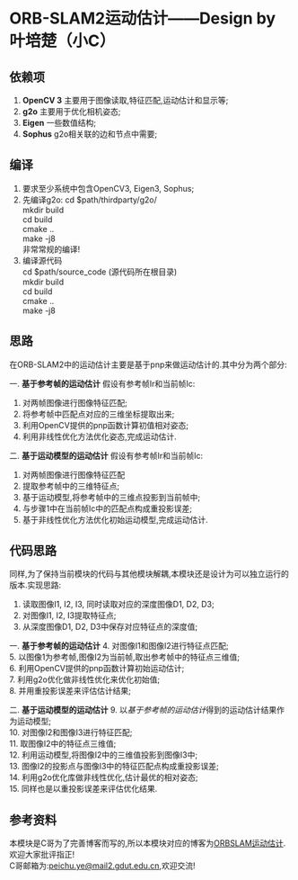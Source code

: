 # ORB-SLAM2运动估计——Design by 叶培楚（小C）

## 依赖项
1. **OpenCV 3**
    主要用于图像读取,特征匹配,运动估计和显示等;
2. **g2o**
    主要用于优化相机姿态;
3. **Eigen**
    一些数值结构;
4. **Sophus**
    g2o相关联的边和节点中需要;

## 编译
1. 要求至少系统中包含OpenCV3, Eigen3, Sophus;
2. 先编译g2o:
    cd $path/thirdparty/g2o/  
    mkdir build  
    cd build  
    cmake ..  
    make -j8  
    非常常规的编译!
3. 编译源代码  
    cd $path/source_code (源代码所在根目录)  
    mkdir build  
    cd build  
    cmake ..  
    make -j8 

## 思路
在ORB-SLAM2中的运动估计主要是基于pnp来做运动估计的.其中分为两个部分:   

一. **基于参考帧的运动估计**
假设有参考帧Ir和当前帧Ic:  
1. 对两帧图像进行图像特征匹配;
2. 将参考帧中匹配点对应的三维坐标提取出来;
3. 利用OpenCV提供的pnp函数计算初值相对姿态;
4. 利用非线性优化方法优化姿态,完成运动估计.

二. **基于运动模型的运动估计**
假设有参考帧Ir和当前帧Ic:   
1. 对两帧图像进行图像特征匹配
2. 提取参考帧中的三维特征点;
3. 基于运动模型,将参考帧中的三维点投影到当前帧中;
4. 与步骤1中在当前帧Ic中的匹配点构成重投影误差;
5. 基于非线性优化方法优化初始运动模型,完成运动估计.


## 代码思路
同样,为了保持当前模块的代码与其他模块解耦,本模块还是设计为可以独立运行的版本.实现思路:  

1. 读取图像I1, I2, I3, 同时读取对应的深度图像D1, D2, D3;
2. 对图像I1, I2, I3提取特征点;
3. 从深度图像D1, D2, D3中保存对应特征点的深度值;

一. **基于参考帧的运动估计**
4. 对图像I1和图像I2进行特征点匹配;   
5. 以图像1为参考帧,图像I2为当前帧,取出参考帧中的特征点三维值;  
6. 利用OpenCV提供的pnp函数计算初始运动估计;   
7. 利用g2o优化做非线性优化来优化初始值;   
8. 并用重投影误差来评估估计结果;   

二. **基于运动模型的运动估计**
9. 以*基于参考帧的运动估计*得到的运动估计结果作为运动模型;   
10. 对图像I2和图像I3进行特征匹配;   
11. 取图像I2中的特征点三维值;    
12. 利用运动模型,将图像I2中的三维值投影到图像I3中;   
13. 图像I2的投影点与图像I3中的特征匹配点构成重投影误差;   
14. 利用g2o优化库做非线性优化,估计最优的相对姿态;    
15. 同样也是以重投影误差来评估优化结果.   

## 参考资料
本模块是C哥为了完善博客而写的,所以本模块对应的博客为[ORBSLAM运动估计](https://www.cnblogs.com/yepeichu/p/10746952.html).欢迎大家批评指正!       
C哥邮箱为:peichu.ye@mail2.gdut.edu.cn,欢迎交流!  
